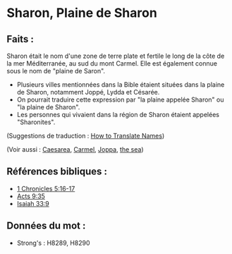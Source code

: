 # Sharon, Plaine de Sharon

## Faits :

Sharon était le nom d'une zone de terre plate et fertile le long de la côte de la mer Méditerranée, au sud du mont Carmel. Elle est également connue sous le nom de "plaine de Saron".

* Plusieurs villes mentionnées dans la Bible étaient situées dans la plaine de Sharon, notamment Joppé, Lydda et Césarée.
* On pourrait traduire cette expression par "la plaine appelée Sharon" ou "la plaine de Sharon".
* Les personnes qui vivaient dans la région de Sharon étaient appelées "Sharonites".

(Suggestions de traduction : [How to Translate Names](rc://en/ta/man/translate/translate-names))

(Voir aussi : [Caesarea](../names/caesarea.md), [Carmel](../names/carmel.md), [Joppa](../names/joppa.md), [the sea](../names/mediterranean.md))

## Références bibliques :

* [1 Chronicles 5:16-17](rc://en/tn/help/1ch/05/16)
* [Acts 9:35](rc://en/tn/help/act/09/35)
* [Isaiah 33:9](rc://en/tn/help/isa/33/9)

## Données du mot :

* Strong's : H8289, H8290
